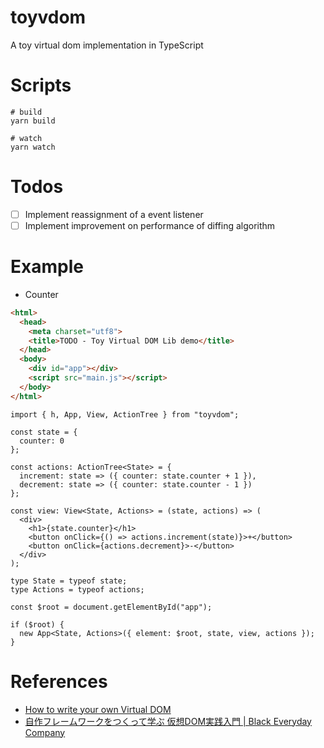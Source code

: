 # toyvdom
A toy virtual dom implementation in TypeScript

# Scripts
```
# build
yarn build

# watch
yarn watch
```

# Todos
 - [ ] Implement reassignment of a event listener
 - [ ] Implement improvement on performance of diffing algorithm

# Example
 - Counter
```html
<html>
  <head>
    <meta charset="utf8">
    <title>TODO - Toy Virtual DOM Lib demo</title>
  </head>
  <body>
    <div id="app"></div>
    <script src="main.js"></script>
  </body>
</html>
```

```tsx
import { h, App, View, ActionTree } from "toyvdom";

const state = {
  counter: 0
};

const actions: ActionTree<State> = {
  increment: state => ({ counter: state.counter + 1 }),
  decrement: state => ({ counter: state.counter - 1 })
};

const view: View<State, Actions> = (state, actions) => (
  <div>
    <h1>{state.counter}</h1>
    <button onClick={() => actions.increment(state)}>+</button>
    <button onClick={actions.decrement}>-</button>
  </div>
);

type State = typeof state;
type Actions = typeof actions;

const $root = document.getElementById("app");

if ($root) {
  new App<State, Actions>({ element: $root, state, view, actions });
}
```

# References

 - [How to write your own Virtual DOM](https://medium.com/@deathmood/how-to-write-your-own-virtual-dom-ee74acc13060)
 - [自作フレームワークをつくって学ぶ 仮想DOM実践入門 | Black Everyday Company](https://kuroeveryday.blogspot.com/2018/11/how-to-create-virtual-dom-framework.html)